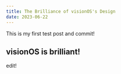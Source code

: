```yaml
---
title: The Brilliance of visionOS's Design
date: 2023-06-22 
---
```


This is my first test post and commit!

## visionOS is brilliant!

edit!
